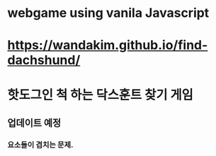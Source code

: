 # webgame using vanila Javascript

# https://wandakim.github.io/find-dachshund/

# 핫도그인 척 하는 닥스훈트 찾기 게임

## 업데이트 예정

### 요소들이 겹치는 문제.
